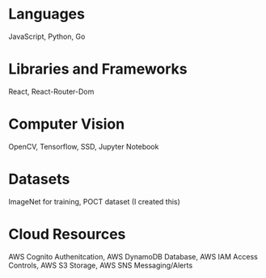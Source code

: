 # Languages
JavaScript, Python, Go

# Libraries and Frameworks
React, React-Router-Dom

# Computer Vision
OpenCV, Tensorflow, SSD, Jupyter Notebook

# Datasets
ImageNet for training, POCT dataset (I created this)

# Cloud Resources 
AWS Cognito Authenitcation, AWS DynamoDB Database, AWS IAM Access Controls, AWS S3 Storage, AWS SNS Messaging/Alerts





